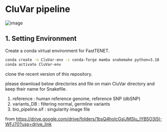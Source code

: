 # CluVar pipeline
![image](https://github.com/user-attachments/assets/5915c4be-ac88-45a0-9a3b-7a3567ef3f0d)


## 1. Setting Environment

Create a conda virtual environment for FastTENET.

```bash
conda create -n CluVar-env -c conda-forge mamba snakemake python=3.10
conda activate CluVar-env 
```

clone the recent version of this repository.






please download below directories and file on main CluVar directory and keep their name for Snakefile. 

1) reference : human reference genome, reference SNP (dbSNP) 
2) variants_DB : filtering normal, germline variants
3) bio_pipeline.sif : singularity image file

from https://drive.google.com/drive/folders/1bsQ4hoIcGslJMSlu_IYB5O3j5I-WFJ70?usp=drive_link

